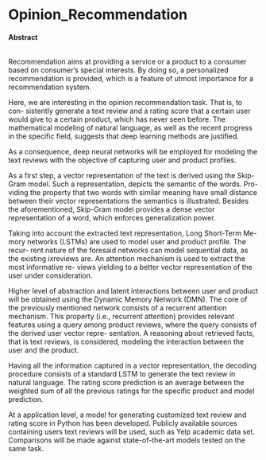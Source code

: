 # Opinion_Recommendation

#### Abstract

###### 
  Recommendation aims at providing a service or a product to a consumer based
on consumer’s special interests. By doing so, a personalized recommendation is
provided, which is a feature of utmost importance for a recommendation system.

  Here, we are interesting in the opinion recommendation task. That is, to con-
sistently generate a text review and a rating score that a certain user would give
to a certain product, which has never seen before. The mathematical modeling
of natural language, as well as the recent progress in the specific field, suggests
that deep learning methods are justified.

  As a consequence, deep neural networks will be employed for modeling the text
reviews with the objective of capturing user and product profiles.

  As a first step, a vector representation of the text is derived using the Skip-
Gram model. Such a representation, depicts the semantic of the words. Pro-
viding the property that two words with similar meaning have small distance
between their vector representations the semantics is illustrated. Besides the
aforementioned, Skip-Gram model provides a dense vector representation of a
word, which enforces generalization power.

  Taking into account the extracted text representation, Long Short-Term Me-
mory networks (LSTMs) are used to model user and product profile. The recur-
rent nature of the foresaid networks can model sequential data, as the existing
ixreviews are. An attention mechanism is used to extract the most informative re-
views yielding to a better vector representation of the user under consideration.

  Higher level of abstraction and latent interactions between user and product
will be obtained using the Dynamic Memory Network (DMN). The core of
the previously mentioned network consists of a recurrent attention mechanism.
This property (i.e., recurrent attention) provides relevant features using a query
among product reviews, where the query consists of the derived user vector repre-
sentation. A reasoning about retrieved facts, that is text reviews, is considered,
modeling the interaction between the user and the product.

  Having all the information captured in a vector representation, the decoding
procedure consists of a standard LSTM to generate the text review in natural
language. The rating score prediction is an average between the weighted sum
of all the previous ratings for the specific product and model prediction.

  At a application level, a model for generating customized text review and rating
score in Python has been developed. Publicly available sources containing users
text reviews will be used, such as Yelp academic data set. Comparisons will be
made against state-of-the-art models tested on the same task.
